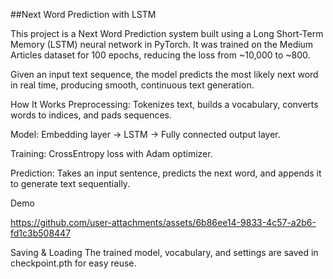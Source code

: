 ##Next Word Prediction with LSTM

This project is a Next Word Prediction system built using a Long Short-Term Memory (LSTM) neural network in PyTorch.
It was trained on the Medium Articles dataset for 100 epochs, reducing the loss from ~10,000 to ~800.

Given an input text sequence, the model predicts the most likely next word in real time, producing smooth, continuous text generation.

How It Works
Preprocessing: Tokenizes text, builds a vocabulary, converts words to indices, and pads sequences.

Model: Embedding layer → LSTM → Fully connected output layer.

Training: CrossEntropy loss with Adam optimizer.

Prediction: Takes an input sentence, predicts the next word, and appends it to generate text sequentially.

Demo

https://github.com/user-attachments/assets/6b86ee14-9833-4c57-a2b6-fd1c3b508447



Saving & Loading
The trained model, vocabulary, and settings are saved in checkpoint.pth for easy reuse.
